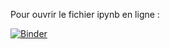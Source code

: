 Pour ouvrir le fichier ipynb en ligne :

[![Binder](https://mybinder.org/badge_logo.svg)](https://mybinder.org/v2/gh/ThomasLENNE/terminale-nsi-cours/master?filepath=%2F__Projets__%2F12.RanTanPlan%2FRanTanPlan.ipynb)
